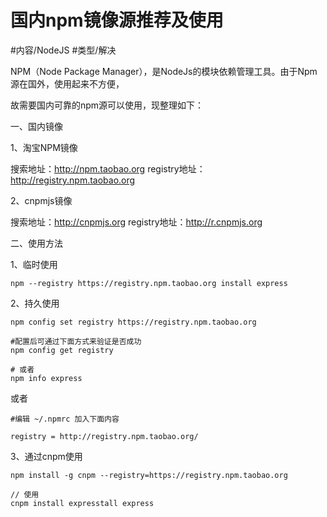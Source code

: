 

# 国内npm镜像源推荐及使用



#内容/NodeJS #类型/解决 

NPM（Node Package Manager），是NodeJs的模块依赖管理工具。由于Npm源在国外，使用起来不方便，

故需要国内可靠的npm源可以使用，现整理如下：

一、国内镜像

1、淘宝NPM镜像

搜索地址：http://npm.taobao.org
registry地址：http://registry.npm.taobao.org

2、cnpmjs镜像

搜索地址：http://cnpmjs.org
registry地址：http://r.cnpmjs.org

二、使用方法

1、临时使用

```
npm --registry https://registry.npm.taobao.org install express
```

2、持久使用



```
npm config set registry https://registry.npm.taobao.org

#配置后可通过下面方式来验证是否成功
npm config get registry

# 或者
npm info express
```

或者

```
#编辑 ~/.npmrc 加入下面内容

registry = http://registry.npm.taobao.org/
```

3、通过cnpm使用

```
npm install -g cnpm --registry=https://registry.npm.taobao.org

// 使用
cnpm install expresstall express
```